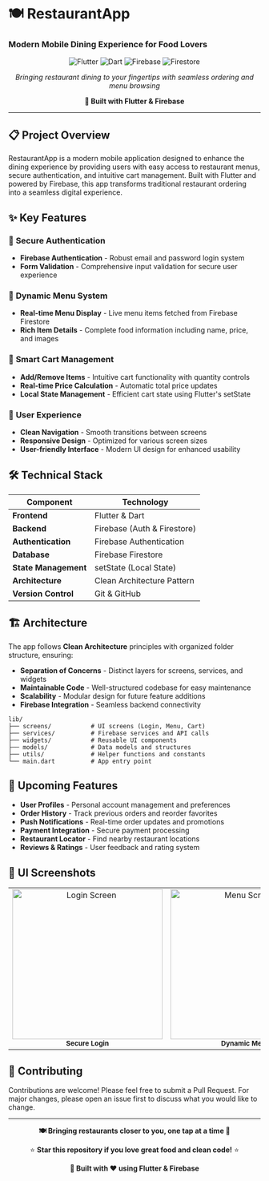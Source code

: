 # 🍽️ RestaurantApp
### Modern Mobile Dining Experience for Food Lovers

<div align="center">

![Flutter](https://img.shields.io/badge/Flutter-%2302569B.svg?style=for-the-badge&logo=Flutter&logoColor=white)
![Dart](https://img.shields.io/badge/dart-%230175C2.svg?style=for-the-badge&logo=dart&logoColor=white)
![Firebase](https://img.shields.io/badge/firebase-%23039BE5.svg?style=for-the-badge&logo=firebase)
![Firestore](https://img.shields.io/badge/firestore-%23039BE5.svg?style=for-the-badge&logo=firestore)

*Bringing restaurant dining to your fingertips with seamless ordering and menu browsing*

**🚀 Built with Flutter & Firebase**

</div>

---

## 📋 Project Overview

RestaurantApp is a modern mobile application designed to enhance the dining experience by providing users with easy access to restaurant menus, secure authentication, and intuitive cart management. Built with Flutter and powered by Firebase, this app transforms traditional restaurant ordering into a seamless digital experience.

## ✨ Key Features

### 🔐 **Secure Authentication**
- **Firebase Authentication** - Robust email and password login system
- **Form Validation** - Comprehensive input validation for secure user experience

### 🍕 **Dynamic Menu System**
- **Real-time Menu Display** - Live menu items fetched from Firebase Firestore
- **Rich Item Details** - Complete food information including name, price, and images


### 🛒 **Smart Cart Management**
- **Add/Remove Items** - Intuitive cart functionality with quantity controls
- **Real-time Price Calculation** - Automatic total price updates
- **Local State Management** - Efficient cart state using Flutter's setState

### 📱 **User Experience**
- **Clean Navigation** - Smooth transitions between screens
- **Responsive Design** - Optimized for various screen sizes
- **User-friendly Interface** - Modern UI design for enhanced usability

## 🛠️ Technical Stack

| Component | Technology |
|-----------|------------|
| **Frontend** | Flutter & Dart |
| **Backend** | Firebase (Auth & Firestore) |
| **Authentication** | Firebase Authentication |
| **Database** | Firebase Firestore |
| **State Management** | setState (Local State) |
| **Architecture** | Clean Architecture Pattern |
| **Version Control** | Git & GitHub |

## 🏗️ Architecture

The app follows **Clean Architecture** principles with organized folder structure, ensuring:
- **Separation of Concerns** - Distinct layers for screens, services, and widgets
- **Maintainable Code** - Well-structured codebase for easy maintenance
- **Scalability** - Modular design for future feature additions
- **Firebase Integration** - Seamless backend connectivity

```
lib/
├── screens/           # UI screens (Login, Menu, Cart)
├── services/          # Firebase services and API calls
├── widgets/           # Reusable UI components
├── models/            # Data models and structures
├── utils/             # Helper functions and constants
└── main.dart          # App entry point
```

## 🚀 Upcoming Features

- **User Profiles** - Personal account management and preferences
- **Order History** - Track previous orders and reorder favorites
- **Push Notifications** - Real-time order updates and promotions
- **Payment Integration** - Secure payment processing
- **Restaurant Locator** - Find nearby restaurant locations
- **Reviews & Ratings** - User feedback and rating system

## 📱 UI Screenshots

<div align="center">
  <table>
    <tr>
      <td align="center">
        <img src="assets/images/login_screen.png" width="300" alt="Login Screen"/>
        <br/>
        <sub><b>Secure Login</b></sub>
      </td>
      <td align="center">
        <img src="assets/images/menu_screen.png" width="300" alt="Menu Screen"/>
        <br/>
        <sub><b>Dynamic Menu</b></sub>
      </td>
      <td align="center">
        <img src="assets/images/cart_screen.png" width="300" alt="Cart Screen"/>
        <br/>
        <sub><b>Smart Cart</b></sub>
      </td>
    </tr>
  </table>
</div>


## 🤝 Contributing

Contributions are welcome! Please feel free to submit a Pull Request. For major changes, please open an issue first to discuss what you would like to change.


---

<div align="center">

**🍽️ Bringing restaurants closer to you, one tap at a time 🚀**

⭐ **Star this repository if you love great food and clean code!** ⭐

**📱 Built with ❤️ using Flutter & Firebase**

</div>